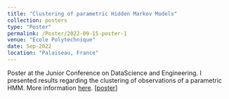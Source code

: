 ```yaml
---
title: "Clustering of parametric Hidden Markov Models"
collection: posters
type: "Poster"
permalink: /Poster/2022-09-15-poster-1
venue: "Ecole Polytechnique"
date: Sep-2022
location: "Palaiseau, France"
---
```

Poster at the Junior Conference on DataScience and Engineering. I presented results regarding the clustering of observations of a parametric HMM. More information [here](https://digicosme.cnrs.fr/en/junior-conference-on-datascience-and-engeneering-2022-jdse/). [[poster](https://kaddouriibrahim.github.io/files/posters/Poster_JDSE.pdf)]
